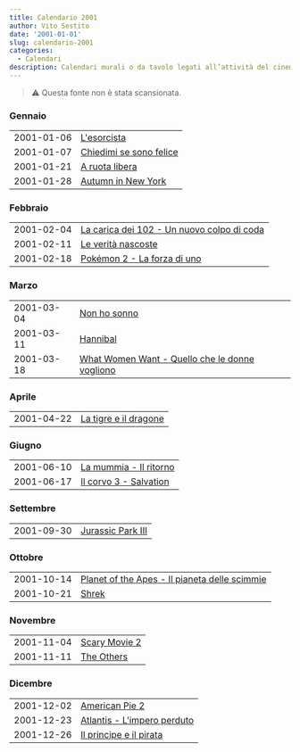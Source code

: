 ```yaml
---
title: Calendario 2001
author: Vito Sestito
date: '2001-01-01'
slug: calendario-2001
categories:
  - Calendari
description: Calendari murali o da tavolo legati all’attività del cinema. Indicano la data di proiezione e il titolo dei film, insieme agli incassi registrati.
---
```



> ⚠️ Questa fonte non è stata scansionata.





### Gennaio


|           |                        |
|:----------|:-----------------------|
|2001-01-06 |[L'esorcista](https://www.imdb.com/title/tt0070047/)|
|2001-01-07 |[Chiedimi se sono felice](https://www.imdb.com/title/tt0252985/)|
|2001-01-21 |[A ruota libera](https://www.imdb.com/title/tt0268879/)|
|2001-01-28 |[Autumn in New York](https://www.imdb.com/title/tt0174480/)|

### Febbraio


|           |                                           |
|:----------|:------------------------------------------|
|2001-02-04 |[La carica dei 102 - Un nuovo colpo di coda](https://www.imdb.com/title/tt0211181/)|
|2001-02-11 |[Le verità nascoste](https://www.imdb.com/title/tt0161081/)|
|2001-02-18 |[Pokémon 2 - La forza di uno](https://www.imdb.com/title/tt0210234/)|

### Marzo


|           |                                               |
|:----------|:----------------------------------------------|
|2001-03-04 |[Non ho sonno](https://www.imdb.com/title/tt0220827/)|
|2001-03-11 |[Hannibal](https://www.imdb.com/title/tt0212985/)|
|2001-03-18 |[What Women Want - Quello che le donne vogliono](https://www.imdb.com/title/tt0207201/)|

### Aprile


|           |                      |
|:----------|:---------------------|
|2001-04-22 |[La tigre e il dragone](https://www.imdb.com/title/tt0190332/)|

### Giugno


|           |                       |
|:----------|:----------------------|
|2001-06-10 |[La mummia - Il ritorno](https://www.imdb.com/title/tt0209163/)|
|2001-06-17 |[Il corvo 3 - Salvation](https://www.imdb.com/title/tt0132910/)|

### Settembre


|           |                  |
|:----------|:-----------------|
|2001-09-30 |[Jurassic Park III](https://www.imdb.com/title/tt0163025/)|

### Ottobre


|           |                                              |
|:----------|:---------------------------------------------|
|2001-10-14 |[Planet of the Apes - Il pianeta delle scimmie](https://www.imdb.com/title/tt0133152/)|
|2001-10-21 |[Shrek](https://www.imdb.com/title/tt0126029/)|

### Novembre


|           |              |
|:----------|:-------------|
|2001-11-04 |[Scary Movie 2](https://www.imdb.com/title/tt0257106/)|
|2001-11-11 |[The Others](https://www.imdb.com/title/tt0230600/)|

### Dicembre


|           |                            |
|:----------|:---------------------------|
|2001-12-02 |[American Pie 2](https://www.imdb.com/title/tt0252866/)|
|2001-12-23 |[Atlantis - L'impero perduto](https://www.imdb.com/title/tt0230011/)|
|2001-12-26 |[Il principe e il pirata](https://www.imdb.com/title/tt0305981/)|


